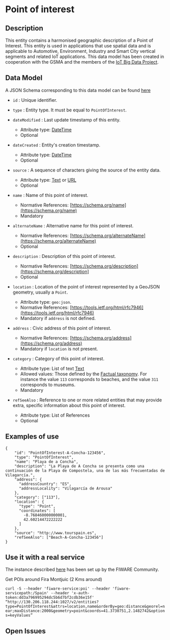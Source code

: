 # Point of interest

## Description

This entity contains a harmonised geographic description of a Point of Interest. This entity is
used in applications that use spatial data and is applicable to Automotive, Environment,
Industry and Smart City vertical segments and related IoT applications. This data model
has been created in cooperation with the GSMA and the members of the [IoT Big Data Project](http://www.gsma.com/iot/iot-big-data/). 

## Data Model

A JSON Schema corresponding to this data model can be found [here](http://fiware.github.io/dataModels/PointOfInterest/PointOfInterest/schema.json)

+ `id` : Unique identifier. 

+ `type` : Entity type. It must be equal to `PointOfInterest`.

+ `dateModified` : Last update timestamp of this entity.
    + Attribute type: [DateTime](https://schema.org/DateTime)
    + Optional

+ `dateCreated` : Entity's creation timestamp.
    + Attribute type: [DateTime](https://schema.org/DateTime)
    + Optional
    
+ `source` : A sequence of characters giving the source of the entity data.
    + Attribute type: [Text](https://schema.org/Text) or [URL](https://schema.org/URL)
    + Optional    
    
+ `name` : Name of this point of interest.
    + Normative References: [https://schema.org/name](https://schema.org/name)
    + Mandatory
    
+ `alternateName` : Alternative name for this point of interest.
    + Normative References: [https://schema.org/alternateName](https://schema.org/alternateName)
    + Optional

+ `description` : Description of this point of interest.
    + Normative References: [https://schema.org/description](https://schema.org/description]
    + Optional

+ `location` : Location of the point of interest represented by a GeoJSON geometry, usually a `Point`. 
    + Attribute type: `geo:json`.
    + Normative References: [https://tools.ietf.org/html/rfc7946](https://tools.ietf.org/html/rfc7946)
    + Mandatory if `address` is not defined. 
    
+ `address` : Civic address of this point of interest.
    + Normative References: [https://schema.org/address](https://schema.org/address)
    + Mandatory if `location` is not present.
    
+ `category` : Category of this point of interest. 
    + Attribute type: List of text [Text](https://schema.org/Text)
    + Allowed values: Those defined by the [Factual taxonomy](https://github.com/Factual/places/blob/master/categories/factual_taxonomy.json).
    For instance the value `113` corresponds to beaches, and the value `311` corresponds to museums. 
    + Mandatory
    
+ `refSeeAlso` : Reference to one or more related entities that may provide extra,
specific information about this point of interest.
    + Attribute type: List of References
    + Optional
    
## Examples of use

    {
        "id": "PointOfInterest-A-Concha-123456",
        "type": "PointOfInterest",
        "name": "Playa de a Concha",
        "description": "La Playa de A Concha se presenta como una continuación de la Playa de Compostela, una de las más frecuentadas de Vilagarcía.",
        "address": {
          "addressCountry": "ES",
          "addressLocality": "Vilagarcía de Arousa"
        },
        "category": ["113"],
        "location": {
          "type": "Point",
          "coordinates": [
            -8.768460000000001,
            42.60214472222222
          ]
        },
        "source": "http://www.tourspain.es",
        "refSeeAlso": ["Beach-A-Concha-123456"]
    }

    
## Use it with a real service

The instance described [here](https://docs.google.com/document/d/1lHP7XS-7TNzsxLa0bNFb-96JnJXh0ecIHS3-H0qMREg/edit?usp=sharing) has been set up by the FIWARE Community.

Get POIs around Fira Montjuic (2 Kms around)

```curl -S --header 'fiware-service:poi' --header 'fiware-servicepath:/Spain' --header 'x-auth-token:dd3a796995294dc5b6d7bf2cdb36e15f' “http://130.206.118.244:1027/v2/entities?type=PointOfInterest&attrs=location,name&orderBy=geo:distance&georel=near;maxDistance:2000&geometry=point&coords=41.3730751,2.1482742&options=keyValues”```


## Open Issues

